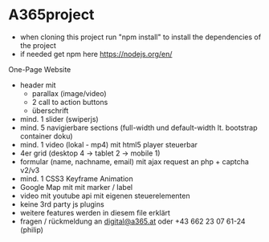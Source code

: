 # A365project

- when cloning this project run "npm install" to install the dependencies of the project
- if needed get npm here https://nodejs.org/en/

One-Page Website

- header mit
  - parallax (image/video)
  - 2 call to action buttons
  - überschrift
- mind. 1 slider (swiperjs)
- mind. 5 navigierbare sections (full-width und default-width lt. bootstrap container doku)
- mind. 1 video (lokal - mp4) mit html5 player steuerbar
- 4er grid (desktop 4 -> tablet 2 -> mobile 1)
- formular (name, nachname, email) mit ajax request an php + captcha v2/v3
- mind. 1 CSS3 Keyframe Animation
- Google Map mit mit marker / label
- video mit youtube api mit eigenen steuerelementen
- keine 3rd party js plugins
- weitere features werden in diesem file erklärt
- fragen / rückmeldung an digital@a365.at oder +43 662 23 07 61-24 (philip)
